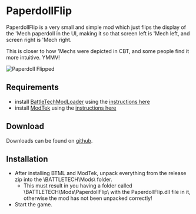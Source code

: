 # PaperdollFlip

PaperdollFlip is a very small and simple mod which just flips the display of the 'Mech paperdoll in the UI, making it so that screen left is 'Mech left, and screen right is 'Mech right.

This is closer to how 'Mechs were depicted in CBT, and some people find it more intuitive. YMMV!

![Paperdoll Flipped](https://i.imgur.com/pB3oPul.png "Paperdoll Flip")


## Requirements
* install [BattleTechModLoader](https://github.com/Mpstark/BattleTechModLoader/releases) using the [instructions here](https://github.com/Mpstark/BattleTechModLoader)
* install [ModTek](https://github.com/Mpstark/ModTek/releases) using the [instructions here](https://github.com/Mpstark/ModTek)

## Download
Downloads can be found on [github](https://github.com/citizenSnippy/PaperdollFlip/releases).

## Installation
* After installing BTML and ModTek, unpack everything from the release zip into the \BATTLETECH\Mods\ folder.
	* This must result in you having a folder called \BATTLETECH\Mods\PaperdollFlip\ with the PaperdollFlip.dll file in it, otherwise the mod has not been unpacked correctly!
* Start the game.